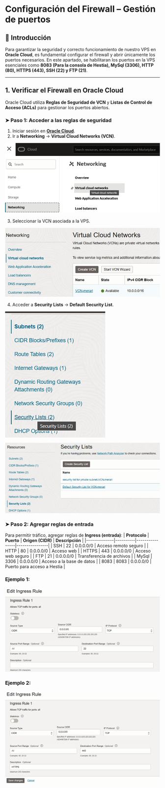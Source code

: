 # Configuración del Firewall – Gestión de puertos

## 📌 Introducción
Para garantizar la seguridad y correcto funcionamiento de nuestro VPS en **Oracle Cloud**, es fundamental configurar el firewall y abrir únicamente los puertos necesarios. En este apartado, se habilitaran los puertos en la VPS esenciales como **8083 (Para la consola de Hestia), MySql (3306), HTTP (80), HTTPS (443), SSH (22) y FTP (21)**.

---

## 1. Verificar el Firewall en Oracle Cloud  
Oracle Cloud utiliza **Reglas de Seguridad de VCN** y **Listas de Control de Acceso (ACLs)** para gestionar los puertos abiertos.

### ➤ **Paso 1: Acceder a las reglas de seguridad**
1. Iniciar sesión en **[Oracle Cloud](https://cloud.oracle.com/)**.
2. Ir a **Networking** → **Virtual Cloud Networks (VCN)**.  

![Virtual Cloud Networks](img\01_VCN.png)

3. Seleccionar la VCN asociada a la VPS.  

![Seleccionar mi VCN](img\02_myVCN.png)

4. Acceder a **Security Lists** → **Default Security List**.  

![Default securityList](img\03_securityList.png)  

![Seleccionar default](img\04_defaultList.png)

### ➤ **Paso 2: Agregar reglas de entrada**
Para permitir tráfico, agregar reglas de **Ingress (entrada)**:
| **Protocolo** | **Puerto** | **Origen (CIDR)** | **Descripción** |
|--------------|----------|----------------|----------------|
| SSH | 22 | 0.0.0.0/0 | Acceso remoto seguro |
| HTTP | 80 | 0.0.0.0/0 | Acceso web |
| HTTPS | 443 | 0.0.0.0/0 | Acceso web seguro |
| FTP | 21 | 0.0.0.0/0 | Transferencia de archivos |
| MySql | 3306 | 0.0.0.0/0 | Acceso a la base de datos |
| 8083 | 8083 | 0.0.0.0/0 | Puerto para acceso a Hestia |  

### Ejemplo 1:  

![Regla acceso 1](img\05_reglasIngreso.png)  

### Ejemplo 2:  

![Regla acceso 2](img\06_reglasIngreso.png)

